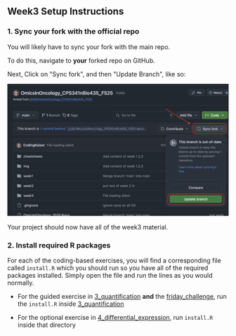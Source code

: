 ## Week3 Setup Instructions

### 1. Sync your fork with the official repo

You will likely have to sync your fork with the main repo.

To do this, navigate to **your** forked repo on GitHub.

Next, Click on "Sync fork", and then "Update Branch", like so:

![Image showing how to sync forks with upstream main repos](syncfork.png)

Your project should now have all of the week3 material.

### 2. Install required R packages

For each of the coding-based exercises, you will find a corresponding file 
called `install.R` which you should run so you have all of the required 
packages installed. Simply open the file and run the lines as you would 
normally.

* For the guided exercise in [3_quantification](3_quantification) **and**
the [friday_challenge](friday_challenge), run the `install.R` inside 
[3_quantification](3_quantification)

* For the optional exercise in 
[4_differential_expression](4_differential_expression), run `install.R`
inside that directory
 
